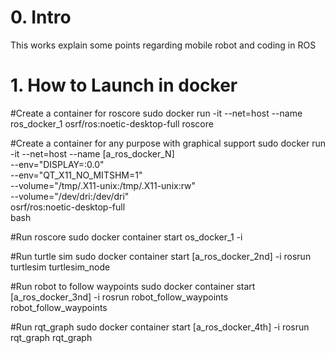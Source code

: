 # 0. Intro
This works explain some points regarding mobile robot and coding in ROS


# 1. How to Launch in docker

#Create a container for roscore
sudo docker run -it --net=host --name ros_docker_1 osrf/ros:noetic-desktop-full roscore 

#Create a container for any purpose with graphical support
sudo docker run -it --net=host --name [a_ros_docker_N] \
    --env="DISPLAY=:0.0" \
    --env="QT_X11_NO_MITSHM=1" \
    --volume="/tmp/.X11-unix:/tmp/.X11-unix:rw" \
    --volume="/dev/dri:/dev/dri" \
    osrf/ros:noetic-desktop-full \
    bash

#Run roscore
sudo docker container start os_docker_1 -i

#Run turtle sim
sudo docker container start [a_ros_docker_2nd] -i
rosrun turtlesim turtlesim_node

#Run robot to follow waypoints
sudo docker container start [a_ros_docker_3nd] -i
rosrun robot_follow_waypoints robot_follow_waypoints

#Run rqt_graph
sudo docker container start [a_ros_docker_4th] -i
rosrun rqt_graph rqt_graph




